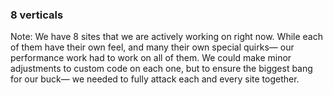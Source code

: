 ### 8 verticals

Note: We have 8 sites that we are actively working on right now. While each of them have their own feel, and many their own special quirks— our performance work had to work on all of them. We could make minor adjustments to custom code on each one, but to ensure the biggest bang for our buck— we needed to fully attack each and every site together.
